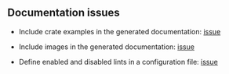 ## Documentation issues

- Include crate examples in the generated documentation:
[issue](https://github.com/rust-lang/cargo/issues/2760)

- Include images in the generated documentation: [issue](https://github.com/rust-lang/rust/issues/32104)

- Define enabled and disabled lints in a configuration file: [issue](https://github.com/rust-lang/cargo/issues/5034)
